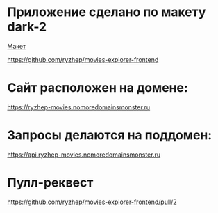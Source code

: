 # Приложение сделано по макету dark-2
[Макет](https://www.figma.com/proto/L7KjCYgGLziUOldPYcw74H/%D0%94%D0%B8%D0%BF%D0%BB%D0%BE%D0%BC%D0%BD%D1%8B%D0%B9-%D0%BF%D1%80%D0%BE%D0%B5%D0%BA%D1%82-(Copy)?type=design&node-id=1-7389&t=EBbOR9XFwBr4DDQI-0&scaling=min-zoom&page-id=1%3A7266)  


https://github.com/ryzhep/movies-explorer-frontend

# Сайт расположен на домене:
https://ryzhep-movies.nomoredomainsmonster.ru

# Запросы делаются на поддомен:
https://api.ryzhep-movies.nomoredomainsmonster.ru

# Пулл-реквест
https://github.com/ryzhep/movies-explorer-frontend/pull/2

